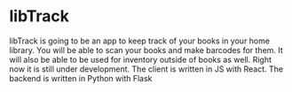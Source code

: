 # libTrack
libTrack is going to be an app to keep track of your books in your home library. You will be able to scan your books and make barcodes for them. It will also be able to be used for inventory outside of books as well. Right now it is still under development. The client is written in JS with React. The backend is written in Python with Flask
